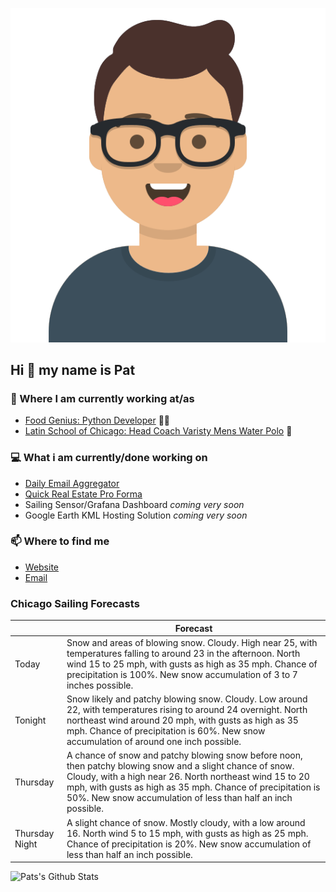 [![Social banner for p-j-falconer](https://raw.githubusercontent.com/P-J-FALCONER/P-J-FALCONER/master/assets/avataaars.svg)](https://patfalconer.com/)
## Hi :wave: my name is Pat

### 💼 Where I am currently working at/as
- [Food Genius: Python Developer](https://getfoodgenius.com/) 🍔🐍
- [Latin School of Chicago: Head Coach Varisty Mens Water Polo](https://www.latinschool.org/) 🤽


### 💻 What i am currently/done working on
 - [Daily Email Aggregator](https://github.com/P-J-FALCONER/dott_daily_mail)
 - [Quick Real Estate Pro Forma](https://github.com/P-J-FALCONER/henry)
 - Sailing Sensor/Grafana Dashboard *coming very soon*
 - Google Earth KML Hosting Solution *coming very soon*

### 📫 Where to find me
 - [Website](https://patfalconer.com/)
 - [Email](mailto:patrick.j.falconer@gmail.com)


### Chicago Sailing Forecasts
|   | Forecast  |
|---|---|
| Today | Snow and areas of blowing snow. Cloudy. High near 25, with temperatures falling to around 23 in the afternoon. North wind 15 to 25 mph, with gusts as high as 35 mph. Chance of precipitation is 100%. New snow accumulation of 3 to 7 inches possible. |
| Tonight | Snow likely and patchy blowing snow. Cloudy. Low around 22, with temperatures rising to around 24 overnight. North northeast wind around 20 mph, with gusts as high as 35 mph. Chance of precipitation is 60%. New snow accumulation of around one inch possible. |
| Thursday | A chance of snow and patchy blowing snow before noon, then patchy blowing snow and a slight chance of snow. Cloudy, with a high near 26. North northeast wind 15 to 20 mph, with gusts as high as 35 mph. Chance of precipitation is 50%. New snow accumulation of less than half an inch possible. |
| Thursday Night | A slight chance of snow. Mostly cloudy, with a low around 16. North wind 5 to 15 mph, with gusts as high as 25 mph. Chance of precipitation is 20%. New snow accumulation of less than half an inch possible. |

![Pats's Github Stats](https://github-readme-stats.vercel.app/api?username=p-j-falconer&show_icons=true&theme=radical)
